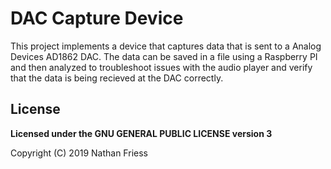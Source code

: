
# DAC Capture Device

This project implements a device that captures data that is sent to
a Analog Devices AD1862 DAC.  The data can be saved in a file using
a Raspberry PI and then analyzed to troubleshoot issues with the
audio player and verify that the data is being recieved at the DAC
correctly.

## License

**Licensed under the GNU GENERAL PUBLIC LICENSE version 3**

Copyright (C) 2019  Nathan Friess


